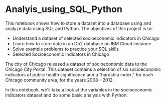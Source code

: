 # Analyis_using_SQL_Python

This notebook shows how to store a dataset into a database using and analyze data using SQL and Python. The objectives of this project is to:
* Understand a dataset of selected socioeconomic indicators in Chicago
* Learn how to store data in an Db2 database on IBM Cloud instance
* Solve example problems to practice your SQL skills
* Selected Socioeconomic Indicators in Chicago

The city of Chicago released a dataset of socioeconomic data to the Chicago City Portal. This dataset contains a selection of six socioeconomic indicators of public health significance and a “hardship index,” for each Chicago community area, for the years 2008 – 2012.

In this notebook, we'll take a look at the variables in the socioeconomic indicators dataset and do some basic analysis with Python.
